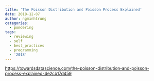 ```yaml
---
title: 'The Poisson Distribution and Poisson Process Explained'
date: 2018-12-07
author: ngminhtrung
categories:
  - pondering
tags:
  - reviewing
  - self
  - best_practices
  - programming
  - '2018'
---
```


https://towardsdatascience.com/the-poisson-distribution-and-poisson-process-explained-4e2cb17d459